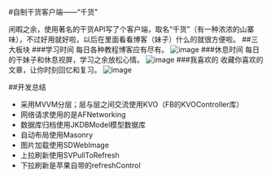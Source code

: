 #自制干货客户端——“千货"

闲暇之余，使用著名的干货API写了个客户端，取名“千货”（有一种浓浓的山寨味），不过好用就好啦，以后在里面看看博客（妹子）什么的就很方便啦。
##三大板块
###学习时间
每日各种教程博客应有尽有。
![image](https://github.com/deeepthinking/QianHuo/blob/master/screenshoot/learn.gif)
###休息时间
每日的干妹子和休息视屏，学习之余放松心情。
![image](https://github.com/deeepthinking/QianHuo/blob/master/screenshoot/rest.gif)
###我喜欢的
收藏你喜欢的文章，让你时刻回忆和复习。
![image](https://github.com/deeepthinking/QianHuo/blob/master/screenshoot/like.gif)

##开发总结 
- 采用MVVM分层；层与层之间交流使用KVO（FB的KVOController库）
- 网络请求使用的是AFNetworking
- 数据库归档使用JKDBModel模型数据库
- 自动布局使用Masonry
- 图片加载使用SDWebImage
- 上拉刷新使用SVPullToRefresh
- 下拉刷新是苹果自带的refreshControl


